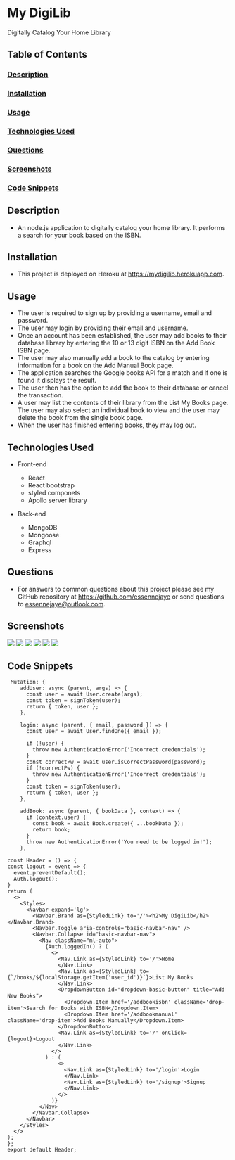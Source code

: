 # My DigiLib
Digitally Catalog Your Home Library

  ## Table of Contents
  ### <a href='#description'>Description</a>
  ### <a href='#installation'>Installation</a>
  ### <a href='#usage'>Usage</a>
  ### <a href='#technologies'>Technologies Used</a>   
  ### <a href='#questions'>Questions</a>
  ### <a href='#screenshots'>Screenshots</a>
  ### <a href='#codesnippets'>Code Snippets</a>
  
  ## Description
  * An node.js application to digitally catalog your home library. It performs a search for your book based on the ISBN.
  
  ## Installation
  * This project is deployed on Heroku at https://mydigilib.herokuapp.com.
  
  ## Usage
  * The user is required to sign up by providing a username, email and password. 
  * The user may login by providing their email and username.
  * Once an account has been established, the user may add books to their database library by entering the 10 or 13   digit ISBN on the Add Book ISBN page. 
  * The user may also manually add a book to the catalog by entering information for a book on the Add Manual Book page.
  * The application searches the Google books API for a match and if one is found it displays the result. 
  * The user then has the option to add the book to their database or cancel the transaction. 
  * A user may list the contents of their library from the List My Books page. The user may also select an individual book to view and the user may delete the book from the single book page. 
  * When the user has finished entering books, they may log out.
  
  ## Technologies Used
  * Front-end
    - React
    - React bootstrap
    - styled componets
    - Apollo server library
    
  * Back-end
    - MongoDB
    - Mongoose
    - Graphql
    - Express
    
  ## Questions
  * For answers to common questions about this project please see my GitHub repository at https://github.com/essennejaye or send questions to essennejaye@outlook.com.
    
  ## Screenshots
![](client/src/assets/mydigilibss1.png)
![](client/src/assets/mydigilibss2.png)
![](client/src/assets/mydigilibss3.png)
![](client/src/assets/mydigilibss4.png)
![](client/src/assets/mydigilibss5.png)
![](client/src/assets/mydigilibss6.png)  
    
  ## Code Snippets
  ````
   Mutation: {
      addUser: async (parent, args) => {
        const user = await User.create(args);
        const token = signToken(user);
        return { token, user };
      },

      login: async (parent, { email, password }) => {
        const user = await User.findOne({ email });

        if (!user) {
          throw new AuthenticationError('Incorrect credentials');
        }
        const correctPw = await user.isCorrectPassword(password);
        if (!correctPw) {
          throw new AuthenticationError('Incorrect credentials');
        }
        const token = signToken(user);
        return { token, user };
      },

      addBook: async (parent, { bookData }, context) => {
        if (context.user) {
          const book = await Book.create({ ...bookData });
          return book;
        }
        throw new AuthenticationError('You need to be logged in!');
      },
      
const Header = () => {
  const logout = event => {
    event.preventDefault();
    Auth.logout();
  }
  return (
    <>
      <Styles>
        <Navbar expand='lg'>
          <Navbar.Brand as={StyledLink} to='/'><h2>My DigiLib</h2></Navbar.Brand>
          <Navbar.Toggle aria-controls="basic-navbar-nav" />
          <Navbar.Collapse id="basic-navbar-nav">
            <Nav className="ml-auto">
              {Auth.loggedIn() ? (
                <>
                  <Nav.Link as={StyledLink} to='/'>Home
                  </Nav.Link>
                  <Nav.Link as={StyledLink} to={`/books/${localStorage.getItem('user_id')}`}>List My Books
                  </Nav.Link>
                  <DropdownButton id="dropdown-basic-button" title="Add New Books">
                    <Dropdown.Item href='/addbookisbn' className='drop-item'>Search for Books with ISBN</Dropdown.Item>
                    <Dropdown.Item href='/addbookmanual' className='drop-item'>Add Books Manually</Dropdown.Item>
                  </DropdownButton>
                  <Nav.Link as={StyledLink} to='/' onClick={logout}>Logout
                  </Nav.Link>
                </>
              ) : (
                  <>
                    <Nav.Link as={StyledLink} to='/login'>Login
                    </Nav.Link>
                    <Nav.Link as={StyledLink} to='/signup'>Signup
                    </Nav.Link>
                  </>
                )}
            </Nav>
          </Navbar.Collapse>
        </Navbar>
      </Styles>
    </>
  );
};
export default Header;
````
  
   
  
